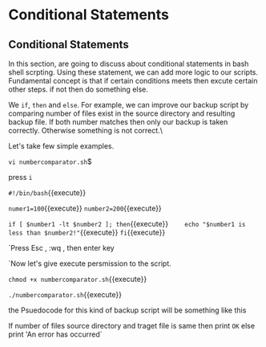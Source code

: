 # Conditional Statements

## Conditional Statements

In this section, are going to discuss about conditional statements in bash shell scrpting. Using these statement, we can add more logic to our scripts. Fundamental concept is that if certain conditions meets then excute certain other steps.  if not then do something else.

We `if`, `then` and `else`. For example, we can improve our backup script by comparing number of files exist in the source directory and resulting backup file. If both number matches then only our backup is taken correctly. Otherwise something is not correct.\

Let's take few simple examples.

`vi numbercomparator.sh`$

press `i` 

`#!/bin/bash`{{execute}}

`numer1=100`{{execute}}
`number2=200`{{execute}}

`if [ $number1 -lt $number2 ]; then`{{execute}}
`    echo "$number1 is less than $number2!"`{{execute}}
`fi`{{execute}}

`Press Esc , :wq , then enter key

`Now let's give execute persmission to the script.

`chmod +x numbercomparator.sh`{{execute}}

`./numbercomparator.sh`{{execute}}


the Psuedocode for this  kind of backup script will be something like this 

If number of files source directory and traget file is same then print `OK` else print 'An error has occurred`

